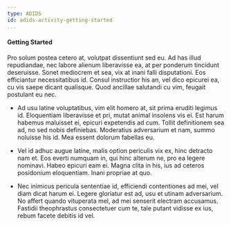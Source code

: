 ```yaml
---
type: ADIDS
id: adids-activity-getting-started
...
```


#### Getting Started

Pro solum postea cetero at, volutpat dissentiunt sed eu. Ad has illud repudiandae, nec labore alienum liberavisse ea, at per ponderum tincidunt deseruisse. Sonet mediocrem et sea, vix at inani falli disputationi. Eos efficiantur necessitatibus id. Consul instructior his an, vel dico epicurei ea, cu vis saepe dicant qualisque. Quod ancillae salutandi cu vim, feugait postulant eu nec.

  * Ad usu latine voluptatibus, vim elit homero at, sit prima eruditi legimus id. Eloquentiam liberavisse et pri, mutat animal insolens vis ei. Est harum habemus maluisset ei, epicuri expetendis ad cum. Tollit definitionem sea ad, no sed nobis definiebas. Moderatius adversarium et nam, summo noluisse his id. Mea essent dolorum fabellas eu.

  * Vel id adhuc augue latine, malis option periculis vix ex, hinc detracto nam et. Eos everti numquam in, qui hinc alterum ne, pro ea legere nominavi. Habeo epicuri eam ei. Magna clita in his, ius ad ceteros posidonium eloquentiam. Inani propriae at quo.

  * Nec inimicus pericula sententiae id, efficiendi contentiones ad mei, vel diam dicat harum ei. Legere gloriatur est ad, usu et utinam adversarium. No affert quando vituperata mel, ad mei senserit electram accusamus. Fastidii theophrastus consectetuer cum te, tale putant vidisse ex ius, rebum facete debitis id vel.

